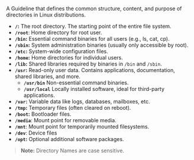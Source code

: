 A Guideline that defines the common structure, content, and purpose of directories in Linux distributions.

- **`/`:** The root directory. The starting point of the entire file system.
- **`/root`**: Home directory for root user.
- **`/bin`:** Essential command binaries for all users (e.g., ls, cat, cp).
- **`/sbin`:** System administration binaries (usually only accessible by root).
- **`/etc`:** System-wide configuration files.
- **`/home`:** Home directories for individual users.
- **`/lib`:** Shared libraries required by binaries in `/bin` and `/sbin`.
- **`/usr`:** Read-only user data. Contains applications, documentation, shared libraries, and more.
    - **`/usr/bin`** Non-essential command binaries.
    - **`/usr/local`** Locally installed software, ideal for third-party applications.
- **`/var`:** Variable data like logs, databases, mailboxes, etc.
- **`/tmp`:** Temporary files (often cleared on reboot).
- **`/boot`:** Bootloader files.
- **`/media`**: Mount point for removable media.
- **`/mnt`**: Mount point for temporarily mounted filesystems.
- **`/dev`**: Device files
- **`/opt`:** Optional additional software packages.

 >**Note:**  Directory Names are case sensitive.